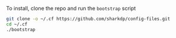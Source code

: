 To install, clone the repo and run the `bootstrap` script
```bash
git clone -o ~/.cf https://github.com/sharkdp/config-files.git
cd ~/.cf
./bootstrap
```
